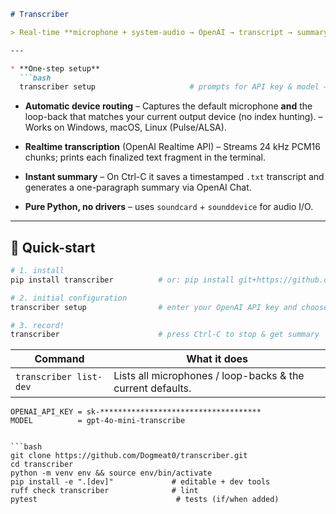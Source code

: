 ````markdown
# Transcriber

> Real-time **microphone + system-audio → OpenAI → transcript → summary** — all from a single CLI command.

---

* **One-step setup**  
  ```bash
  transcriber setup                     # prompts for API key & model – writes .env
````

* **Automatic device routing**
  – Captures the default microphone **and** the loop-back that matches your current output device (no index hunting).
  – Works on Windows, macOS, Linux (Pulse/ALSA).

* **Realtime transcription** (OpenAI Realtime API)
  – Streams 24 kHz PCM16 chunks; prints each finalized text fragment in the terminal.

* **Instant summary**
  – On Ctrl-C it saves a timestamped `.txt` transcript and generates a one-paragraph summary via OpenAI Chat.

* **Pure Python, no drivers** – uses `soundcard` + `sounddevice` for audio I/O.

---

## 🔧 Quick-start

```bash
# 1. install
pip install transcriber          # or: pip install git+https://github.com/Dogmeat0/transcriber.git

# 2. initial configuration
transcriber setup                # enter your OpenAI API key and choose model

# 3. record!
transcriber                      # press Ctrl-C to stop & get summary
```

| Command                                         | What it does                                               |
| ----------------------------------------------- | ---------------------------------------------------------- |
| `transcriber list-dev`                          | Lists all microphones / loop-backs & the current defaults. |


```dotenv
OPENAI_API_KEY = sk-************************************
MODEL          = gpt-4o-mini-transcribe


```bash
git clone https://github.com/Dogmeat0/transcriber.git
cd transcriber
python -m venv env && source env/bin/activate
pip install -e ".[dev]"             # editable + dev tools
ruff check transcriber              # lint
pytest                               # tests (if/when added)
```

